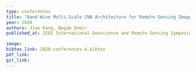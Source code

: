 ```yaml
---
type: conferences
title: "Band-Wise Multi-Scale CNN Architecture for Remote Sensing Image Scene Classification"
year: 2020
authors: Jian Kang, Begüm Demir
published_at: IEEE International Geoscience and Remote Sensing Symposium, Waikoloa, HI, USA, pp. 1687-1690, 2020

image:
bibtex_link: 2020-conferences-4.bibtex
pdf_link:
git_link:
---
```

